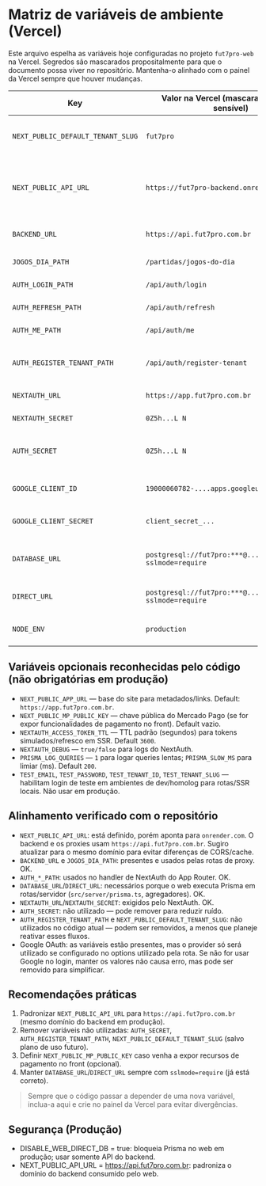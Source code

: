 # Matriz de variáveis de ambiente (Vercel)

Este arquivo espelha as variáveis hoje configuradas no projeto `fut7pro-web` na Vercel. Segredos são mascarados propositalmente para que o documento possa viver no repositório. Mantenha-o alinhado com o painel da Vercel sempre que houver mudanças.

| Key                               | Valor na Vercel (mascarado quando sensível)            | Usado em                                                                           | Observações                                                                                                            |
| --------------------------------- | ------------------------------------------------------ | ---------------------------------------------------------------------------------- | ---------------------------------------------------------------------------------------------------------------------- |
| `NEXT_PUBLIC_DEFAULT_TENANT_SLUG` | `fut7pro`                                              | —                                                                                  | Não encontrada no código atual. Pode ser removida ou documentada para uso futuro.                                      |
| `NEXT_PUBLIC_API_URL`             | `https://fut7pro-backend.onrender.com/`                | Cliente HTTP (`src/lib/api/fetcher.ts`, `next.config.js`, configs)                 | Recomendo padronizar para `https://api.fut7pro.com.br` (domínio oficial). O fetcher concatena caminho sem barra dupla. |
| `BACKEND_URL`                     | `https://api.fut7pro.com.br`                           | Proxies do App Router (ex.: `src/app/api/public/jogos-do-dia/route.ts`) e Auth API | Mantém as rotas de API do App Router apontando para o backend oficial.                                                 |
| `JOGOS_DIA_PATH`                  | `/partidas/jogos-do-dia`                               | `src/app/api/public/jogos-do-dia*/route.ts`                                        | Caminho do endpoint público no backend.                                                                                |
| `AUTH_LOGIN_PATH`                 | `/api/auth/login`                                      | `src/app/api/auth/[...nextauth]/route.ts`                                          | Caminho de login no backend.                                                                                           |
| `AUTH_REFRESH_PATH`               | `/api/auth/refresh`                                    | `src/app/api/auth/[...nextauth]/route.ts`                                          | Caminho de refresh no backend.                                                                                         |
| `AUTH_ME_PATH`                    | `/api/auth/me`                                         | `src/app/api/auth/[...nextauth]/route.ts`                                          | Caminho de "me" no backend.                                                                                            |
| `AUTH_REGISTER_TENANT_PATH`       | `/api/auth/register-tenant`                            | —                                                                                  | Não usada no código atual. Se não houver fluxo de registro via web, remova para reduzir ruído.                         |
| `NEXTAUTH_URL`                    | `https://app.fut7pro.com.br`                           | NextAuth (App Router)                                                              | URL pública do app. Obrigatória em produção.                                                                           |
| `NEXTAUTH_SECRET`                 | `0Z5h...L N`                                           | NextAuth                                                                           | Segredo obrigatório. Guarde apenas na Vercel.                                                                          |
| `AUTH_SECRET`                     | `0Z5h...L N`                                           | —                                                                                  | Não utilizada pelo código atual (NextAuth usa `NEXTAUTH_SECRET`). Pode remover.                                        |
| `GOOGLE_CLIENT_ID`                | `19000060782-....apps.googleusercontent.com`           | Integração Google (NextAuth server options)                                        | Só é usada se o provider Google estiver habilitado no options.                                                         |
| `GOOGLE_CLIENT_SECRET`            | `client_secret_...`                                    | Integração Google                                                                  | Segredo Google. Somente necessário se o provider estiver ativo.                                                        |
| `DATABASE_URL`                    | `postgresql://fut7pro:***@.../fut7pro?sslmode=require` | Prisma (`src/server/prisma.ts`, rotas server)                                      | Requerido para rotas/serviços que consultam o banco via Prisma.                                                        |
| `DIRECT_URL`                      | `postgresql://fut7pro:***@.../fut7pro?sslmode=require` | Prisma CLI                                                                         | Útil para operação administrativa/CLI; opcional para runtime.                                                          |
| `NODE_ENV`                        | `production`                                           | Next.js/Node                                                                       | A Vercel já injeta automaticamente; manter é inofensivo.                                                               |

## Variáveis opcionais reconhecidas pelo código (não obrigatórias em produção)

- `NEXT_PUBLIC_APP_URL` — base do site para metadados/links. Default: `https://app.fut7pro.com.br`.
- `NEXT_PUBLIC_MP_PUBLIC_KEY` — chave pública do Mercado Pago (se for expor funcionalidades de pagamento no front). Default vazio.
- `NEXTAUTH_ACCESS_TOKEN_TTL` — TTL padrão (segundos) para tokens simulados/refresco em SSR. Default `3600`.
- `NEXTAUTH_DEBUG` — `true/false` para logs do NextAuth.
- `PRISMA_LOG_QUERIES` — `1` para logar queries lentas; `PRISMA_SLOW_MS` para limiar (ms). Default `200`.
- `TEST_EMAIL`, `TEST_PASSWORD`, `TEST_TENANT_ID`, `TEST_TENANT_SLUG` — habilitam login de teste em ambientes de dev/homolog para rotas/SSR locais. Não usar em produção.

## Alinhamento verificado com o repositório

- `NEXT_PUBLIC_API_URL`: está definido, porém aponta para `onrender.com`. O backend e os proxies usam `https://api.fut7pro.com.br`. Sugiro atualizar para o mesmo domínio para evitar diferenças de CORS/cache.
- `BACKEND_URL` e `JOGOS_DIA_PATH`: presentes e usados pelas rotas de proxy. OK.
- `AUTH_*_PATH`: usados no handler de NextAuth do App Router. OK.
- `DATABASE_URL`/`DIRECT_URL`: necessários porque o web executa Prisma em rotas/servidor (`src/server/prisma.ts`, agregadores). OK.
- `NEXTAUTH_URL`/`NEXTAUTH_SECRET`: exigidos pelo NextAuth. OK.
- `AUTH_SECRET`: não utilizado — pode remover para reduzir ruído.
- `AUTH_REGISTER_TENANT_PATH` e `NEXT_PUBLIC_DEFAULT_TENANT_SLUG`: não utilizados no código atual — podem ser removidos, a menos que planeje reativar esses fluxos.
- Google OAuth: as variáveis estão presentes, mas o provider só será utilizado se configurado no options utilizado pela rota. Se não for usar Google no login, manter os valores não causa erro, mas pode ser removido para simplificar.

## Recomendações práticas

1. Padronizar `NEXT_PUBLIC_API_URL` para `https://api.fut7pro.com.br` (mesmo domínio do backend em produção).
2. Remover variáveis não utilizadas: `AUTH_SECRET`, `AUTH_REGISTER_TENANT_PATH`, `NEXT_PUBLIC_DEFAULT_TENANT_SLUG` (salvo plano de uso futuro).
3. Definir `NEXT_PUBLIC_MP_PUBLIC_KEY` caso venha a expor recursos de pagamento no front (opcional).
4. Manter `DATABASE_URL`/`DIRECT_URL` sempre com `sslmode=require` (já está correto).

> Sempre que o código passar a depender de uma nova variável, inclua-a aqui e crie no painel da Vercel para evitar divergências.

## Segurança (Produção)

- DISABLE_WEB_DIRECT_DB = true: bloqueia Prisma no web em produção; usar somente API do backend.
- NEXT_PUBLIC_API_URL = https://api.fut7pro.com.br: padroniza o domínio do backend consumido pelo web.
